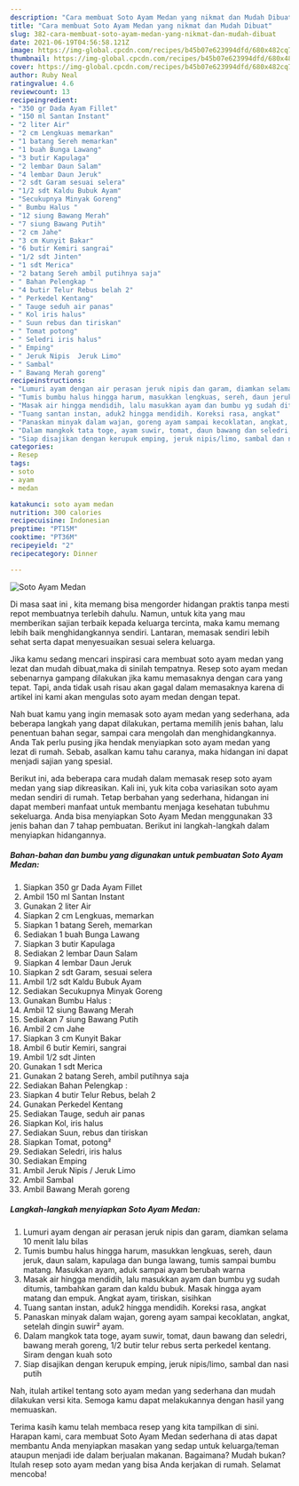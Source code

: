 ```yaml
---
description: "Cara membuat Soto Ayam Medan yang nikmat dan Mudah Dibuat"
title: "Cara membuat Soto Ayam Medan yang nikmat dan Mudah Dibuat"
slug: 382-cara-membuat-soto-ayam-medan-yang-nikmat-dan-mudah-dibuat
date: 2021-06-19T04:56:58.121Z
image: https://img-global.cpcdn.com/recipes/b45b07e623994dfd/680x482cq70/soto-ayam-medan-foto-resep-utama.jpg
thumbnail: https://img-global.cpcdn.com/recipes/b45b07e623994dfd/680x482cq70/soto-ayam-medan-foto-resep-utama.jpg
cover: https://img-global.cpcdn.com/recipes/b45b07e623994dfd/680x482cq70/soto-ayam-medan-foto-resep-utama.jpg
author: Ruby Neal
ratingvalue: 4.6
reviewcount: 13
recipeingredient:
- "350 gr Dada Ayam Fillet"
- "150 ml Santan Instant"
- "2 liter Air"
- "2 cm Lengkuas memarkan"
- "1 batang Sereh memarkan"
- "1 buah Bunga Lawang"
- "3 butir Kapulaga"
- "2 lembar Daun Salam"
- "4 lembar Daun Jeruk"
- "2 sdt Garam sesuai selera"
- "1/2 sdt Kaldu Bubuk Ayam"
- "Secukupnya Minyak Goreng"
- " Bumbu Halus "
- "12 siung Bawang Merah"
- "7 siung Bawang Putih"
- "2 cm Jahe"
- "3 cm Kunyit Bakar"
- "6 butir Kemiri sangrai"
- "1/2 sdt Jinten"
- "1 sdt Merica"
- "2 batang Sereh ambil putihnya saja"
- " Bahan Pelengkap "
- "4 butir Telur Rebus belah 2"
- " Perkedel Kentang"
- " Tauge seduh air panas"
- " Kol iris halus"
- " Suun rebus dan tiriskan"
- " Tomat potong"
- " Seledri iris halus"
- " Emping"
- " Jeruk Nipis  Jeruk Limo"
- " Sambal"
- " Bawang Merah goreng"
recipeinstructions:
- "Lumuri ayam dengan air perasan jeruk nipis dan garam, diamkan selama 10 menit lalu bilas"
- "Tumis bumbu halus hingga harum, masukkan lengkuas, sereh, daun jeruk, daun salam, kapulaga dan bunga lawang, tumis sampai bumbu matang. Masukkan ayam, aduk sampai ayam berubah warna"
- "Masak air hingga mendidih, lalu masukkan ayam dan bumbu yg sudah ditumis, tambahkan garam dan kaldu bubuk. Masak hingga ayam matang dan empuk. Angkat ayam, tiriskan, sisihkan"
- "Tuang santan instan, aduk2 hingga mendidih. Koreksi rasa, angkat"
- "Panaskan minyak dalam wajan, goreng ayam sampai kecoklatan, angkat, setelah dingin suwir² ayam."
- "Dalam mangkok tata toge, ayam suwir, tomat, daun bawang dan seledri, bawang merah goreng, 1/2 butir telur rebus serta perkedel kentang. Siram dengan kuah soto"
- "Siap disajikan dengan kerupuk emping, jeruk nipis/limo, sambal dan nasi putih"
categories:
- Resep
tags:
- soto
- ayam
- medan

katakunci: soto ayam medan 
nutrition: 300 calories
recipecuisine: Indonesian
preptime: "PT15M"
cooktime: "PT36M"
recipeyield: "2"
recipecategory: Dinner

---
```



![Soto Ayam Medan](https://img-global.cpcdn.com/recipes/b45b07e623994dfd/680x482cq70/soto-ayam-medan-foto-resep-utama.jpg)

Di masa  saat ini , kita memang bisa mengorder hidangan praktis tanpa mesti repot membuatnya terlebih dahulu. Namun, untuk kita yang mau memberikan sajian terbaik kepada keluarga tercinta, maka kamu memang lebih baik menghidangkannya sendiri. Lantaran, memasak sendiri lebih sehat serta dapat menyesuaikan sesuai selera keluarga.

Jika kamu sedang mencari inspirasi cara membuat soto ayam medan yang lezat dan mudah dibuat,maka di sinilah tempatnya. Resep soto ayam medan  sebenarnya gampang dilakukan jika kamu memasaknya dengan cara yang tepat. Tapi, anda tidak usah risau akan gagal dalam memasaknya 
karena di artikel ini kami akan mengulas soto ayam medan dengan tepat.  



Nah buat kamu yang ingin memasak soto ayam medan yang sederhana, ada beberapa langkah yang dapat dilakukan, pertama memilih jenis bahan, lalu penentuan bahan segar, sampai cara mengolah dan menghidangkannya. Anda Tak perlu pusing jika hendak menyiapkan soto ayam medan yang lezat di rumah. Sebab, asalkan kamu  tahu caranya, maka hidangan ini dapat menjadi sajian yang spesial.

Berikut ini, ada beberapa cara mudah dalam memasak resep soto ayam medan yang siap dikreasikan. Kali ini, yuk kita coba variasikan soto ayam medan sendiri di rumah. Tetap berbahan yang sederhana, hidangan ini dapat memberi manfaat untuk membantu menjaga kesehatan tubuhmu sekeluarga. Anda bisa menyiapkan Soto Ayam Medan menggunakan 33 jenis bahan dan 7 tahap pembuatan. Berikut ini langkah-langkah dalam menyiapkan hidangannya.

<!--inarticleads1-->

##### Bahan-bahan dan bumbu yang digunakan untuk pembuatan Soto Ayam Medan:

1. Siapkan 350 gr Dada Ayam Fillet
1. Ambil 150 ml Santan Instant
1. Gunakan 2 liter Air
1. Siapkan 2 cm Lengkuas, memarkan
1. Siapkan 1 batang Sereh, memarkan
1. Sediakan 1 buah Bunga Lawang
1. Siapkan 3 butir Kapulaga
1. Sediakan 2 lembar Daun Salam
1. Siapkan 4 lembar Daun Jeruk
1. Siapkan 2 sdt Garam, sesuai selera
1. Ambil 1/2 sdt Kaldu Bubuk Ayam
1. Sediakan Secukupnya Minyak Goreng
1. Gunakan  Bumbu Halus :
1. Ambil 12 siung Bawang Merah
1. Sediakan 7 siung Bawang Putih
1. Ambil 2 cm Jahe
1. Siapkan 3 cm Kunyit Bakar
1. Ambil 6 butir Kemiri, sangrai
1. Ambil 1/2 sdt Jinten
1. Gunakan 1 sdt Merica
1. Gunakan 2 batang Sereh, ambil putihnya saja
1. Sediakan  Bahan Pelengkap :
1. Siapkan 4 butir Telur Rebus, belah 2
1. Gunakan  Perkedel Kentang
1. Sediakan  Tauge, seduh air panas
1. Siapkan  Kol, iris halus
1. Sediakan  Suun, rebus dan tiriskan
1. Siapkan  Tomat, potong²
1. Sediakan  Seledri, iris halus
1. Sediakan  Emping
1. Ambil  Jeruk Nipis / Jeruk Limo
1. Ambil  Sambal
1. Ambil  Bawang Merah goreng




<!--inarticleads2-->

##### Langkah-langkah menyiapkan Soto Ayam Medan:

1. Lumuri ayam dengan air perasan jeruk nipis dan garam, diamkan selama 10 menit lalu bilas
1. Tumis bumbu halus hingga harum, masukkan lengkuas, sereh, daun jeruk, daun salam, kapulaga dan bunga lawang, tumis sampai bumbu matang. Masukkan ayam, aduk sampai ayam berubah warna
1. Masak air hingga mendidih, lalu masukkan ayam dan bumbu yg sudah ditumis, tambahkan garam dan kaldu bubuk. Masak hingga ayam matang dan empuk. Angkat ayam, tiriskan, sisihkan
1. Tuang santan instan, aduk2 hingga mendidih. Koreksi rasa, angkat
1. Panaskan minyak dalam wajan, goreng ayam sampai kecoklatan, angkat, setelah dingin suwir² ayam.
1. Dalam mangkok tata toge, ayam suwir, tomat, daun bawang dan seledri, bawang merah goreng, 1/2 butir telur rebus serta perkedel kentang. Siram dengan kuah soto
1. Siap disajikan dengan kerupuk emping, jeruk nipis/limo, sambal dan nasi putih




Nah, itulah artikel tentang  soto ayam medan  yang sederhana dan mudah dilakukan versi kita. Semoga kamu dapat melakukannya dengan hasil yang memuaskan. 

Terima kasih kamu telah membaca resep yang kita tampilkan di sini. Harapan kami, cara membuat  Soto Ayam Medan sederhana di atas dapat membantu Anda menyiapkan masakan yang sedap untuk keluarga/teman ataupun menjadi ide dalam berjualan makanan. Bagaimana? Mudah bukan? Itulah resep soto ayam medan yang bisa Anda kerjakan di rumah. Selamat mencoba!

